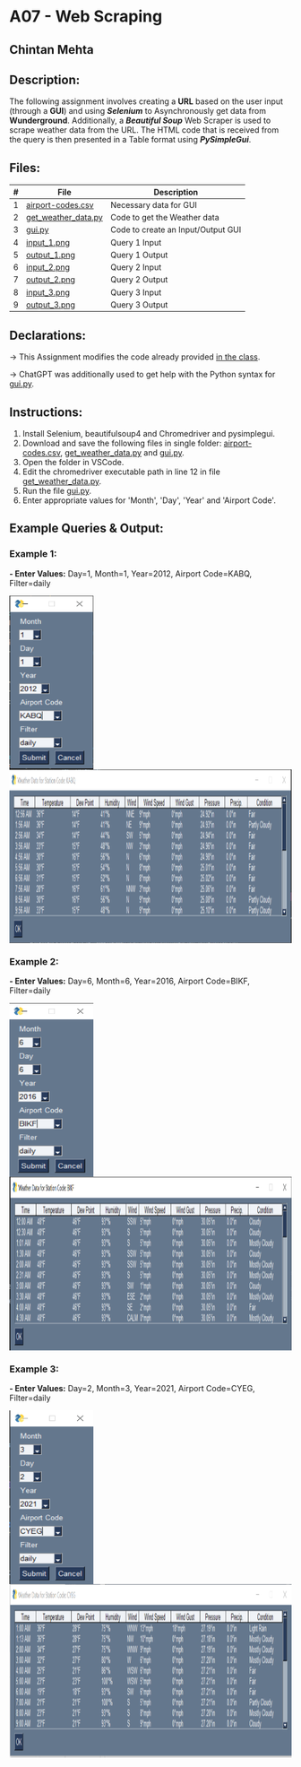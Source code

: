 # A07 - Web Scraping
## Chintan Mehta

## Description:
The following assignment involves creating a **URL** based on the user input (through a **GUI**) and using **_Selenium_** to Asynchronously get data from **Wunderground**. Additionally, a **_Beautiful Soup_** Web Scraper is used to scrape weather data from the URL. The HTML code that is received from the query is then presented in a Table format using **_PySimpleGui_**.


## Files:

|   #   | File     | Description                                      |
| :---: | -------- | ------------------------------------------------ |
|   1   | [airport-codes.csv](https://github.com/chill-chin/4883-Software-Tools/blob/main/Assignments/A07/airport-codes.csv) | Necessary data for GUI |
|   2   | [get_weather_data.py](https://github.com/chill-chin/4883-Software-Tools/blob/main/Assignments/A07/get_weather_data.py) | Code to get the Weather data  |
|   3   | [gui.py](https://github.com/chill-chin/4883-Software-Tools/blob/main/Assignments/A07/gui.py) | Code to create an Input/Output GUI |
|   4   | [input_1.png](https://github.com/chill-chin/4883-Software-Tools/blob/main/Assignments/A07/input_1.png) | Query 1 Input |
|   5   | [output_1.png](https://github.com/chill-chin/4883-Software-Tools/blob/main/Assignments/A07/output_1.png) | Query 1 Output |
|   6   | [input_2.png](https://github.com/chill-chin/4883-Software-Tools/blob/main/Assignments/A07/input_2.png) | Query 2 Input |
|   7   | [output_2.png](https://github.com/chill-chin/4883-Software-Tools/blob/main/Assignments/A07/output_2.png) | Query 2 Output |
|   8   | [input_3.png](https://github.com/chill-chin/4883-Software-Tools/blob/main/Assignments/A07/input_3.png) | Query 3 Input |
|   9   | [output_3.png](https://github.com/chill-chin/4883-Software-Tools/blob/main/Assignments/A07/output_3.png) | Query 3 Output |
## Declarations:
-> This Assignment modifies the code already provided [in the class](https://github.com/rugbyprof/4883-Software-Tools/tree/master/Assignments/A07).

-> ChatGPT was additionally used to get help with the Python syntax for [gui.py](https://github.com/chill-chin/4883-Software-Tools/blob/main/Assignments/A07/gui.py).

## Instructions:
1. Install Selenium, beautifulsoup4 and Chromedriver and pysimplegui.
2. Download and save the following files in single folder: [airport-codes.csv](https://github.com/chill-chin/4883-Software-Tools/blob/main/Assignments/A07/airport-codes.csv), [get_weather_data.py](https://github.com/chill-chin/4883-Software-Tools/blob/main/Assignments/A07/get_weather_data.py) and [gui.py](https://github.com/chill-chin/4883-Software-Tools/blob/main/Assignments/A07/gui.py).
3. Open the folder in VSCode.
4. Edit the chromedriver executable path in line 12 in file [get_weather_data.py](https://github.com/chill-chin/4883-Software-Tools/blob/main/Assignments/A07/get_weather_data.py).
5. Run the file [gui.py](https://github.com/chill-chin/4883-Software-Tools/blob/main/Assignments/A07/gui.py).
6. Enter appropriate values for 'Month', 'Day', 'Year' and 'Airport Code'.

## Example Queries & Output:

### Example 1:
**- Enter Values:** Day=1, Month=1, Year=2012, Airport Code=KABQ, Filter=daily

<img align="left" width="150" height="310" src="https://github.com/chill-chin/4883-Software-Tools/blob/main/Assignments/A07/input_1.png">
<img align="center" width="830" height="310" src="https://github.com/chill-chin/4883-Software-Tools/blob/main/Assignments/A07/output_1.png">

### Example 2:
**- Enter Values:** Day=6, Month=6, Year=2016, Airport Code=BIKF, Filter=daily

<img align="left" width="150" height="310" src="https://github.com/chill-chin/4883-Software-Tools/blob/main/Assignments/A07/input_2.png">
<img align="center" width="830" height="310" src="https://github.com/chill-chin/4883-Software-Tools/blob/main/Assignments/A07/output_2.png">

### Example 3:
**- Enter Values:** Day=2, Month=3, Year=2021, Airport Code=CYEG, Filter=daily

<img align="left" width="150" height="310" src="https://github.com/chill-chin/4883-Software-Tools/blob/main/Assignments/A07/input_3.png">
<img align="center" width="830" height="310" src="https://github.com/chill-chin/4883-Software-Tools/blob/main/Assignments/A07/output_3.png">

